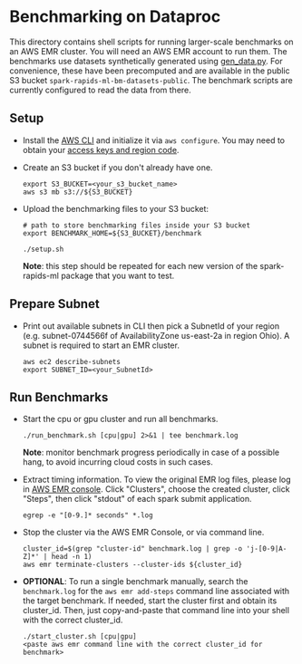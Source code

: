 # Benchmarking on Dataproc

This directory contains shell scripts for running larger-scale benchmarks on an AWS EMR cluster. You will need an AWS EMR account to run them.  The benchmarks use datasets synthetically generated using [gen_data.py](../gen_data.py). For convenience, these have been precomputed and are available in the public S3 bucket `spark-rapids-ml-bm-datasets-public`.  The benchmark scripts are currently configured to read the data from there.

## Setup

- Install the [AWS CLI](https://docs.aws.amazon.com/emr/latest/EMR-on-EKS-DevelopmentGuide/setting-up-cli.html) and initialize it via `aws configure`. You may need to obtain your [access keys and region code](../../../notebooks/aws-emr/README.md).  

- Create an S3 bucket if you don't already have one.
  ```
  export S3_BUCKET=<your_s3_bucket_name>
  aws s3 mb s3://${S3_BUCKET}
  ```

- Upload the benchmarking files to your S3 bucket:
  ```
  # path to store benchmarking files inside your S3 bucket
  export BENCHMARK_HOME=${S3_BUCKET}/benchmark

  ./setup.sh
  ```
  **Note**: this step should be repeated for each new version of the spark-rapids-ml package that you want to test.

## Prepare Subnet 
- Print out available subnets in CLI then pick a SubnetId of your region (e.g. subnet-0744566f of AvailabilityZone us-east-2a in region Ohio). A subnet is required to start an EMR cluster.

  ```
  aws ec2 describe-subnets
  export SUBNET_ID=<your_SubnetId>
  ```
## Run Benchmarks

- Start the cpu or gpu cluster and run all benchmarks.
  ```
  ./run_benchmark.sh [cpu|gpu] 2>&1 | tee benchmark.log
  ```
  **Note**: monitor benchmark progress periodically in case of a possible hang, to avoid incurring cloud costs in such cases.

- Extract timing information. To view the original EMR log files, please log in [AWS EMR console](https://console.aws.amazon.com/emr/). Click "Clusters", choose the created cluster, click "Steps", then click "stdout" of each spark submit application.  
  ```
  egrep -e "[0-9.]* seconds" *.log
  ```

- Stop the cluster via the AWS EMR Console, or via command line. 
  ```
  cluster_id=$(grep "cluster-id" benchmark.log | grep -o 'j-[0-9|A-Z]*' | head -n 1)
  aws emr terminate-clusters --cluster-ids ${cluster_id}
  ```
- **OPTIONAL**: To run a single benchmark manually, search the `benchmark.log` for the `aws emr add-steps` command line associated with the target benchmark. If needed, start the cluster first and obtain its cluster_id. Then, just copy-and-paste that command line into your shell with the correct cluster_id.
  ```
  ./start_cluster.sh [cpu|gpu]
  <paste aws emr command line with the correct cluster_id for benchmark>
  ```
